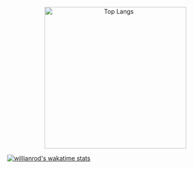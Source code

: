 <a href="https://serhii.io" target="_blank">
  <p align="center">
    <img src="https://github-readme-stats.vercel.app/api/top-langs/?username=SerhiiCho&langs_count=5"
        alt="Top Langs"
        width="330"
    >
  </p>
</a>

<a href="https://github.com/anuraghazra/github-readme-stats"><img src="https://camo.githubusercontent.com/d0ea693719b0d40e19bca4e9da5305a2b7fdfa5fd83a9508d872bc73de266c10/68747470733a2f2f6769746875622d726561646d652d73746174732e76657263656c2e6170702f6170692f77616b6174696d653f757365726e616d653d77696c6c69616e726f64" alt="willianrod's wakatime stats" data-canonical-src="https://github-readme-stats.vercel.app/api/wakatime?username=SerhiiCho" style="max-width:100%;"></a>
